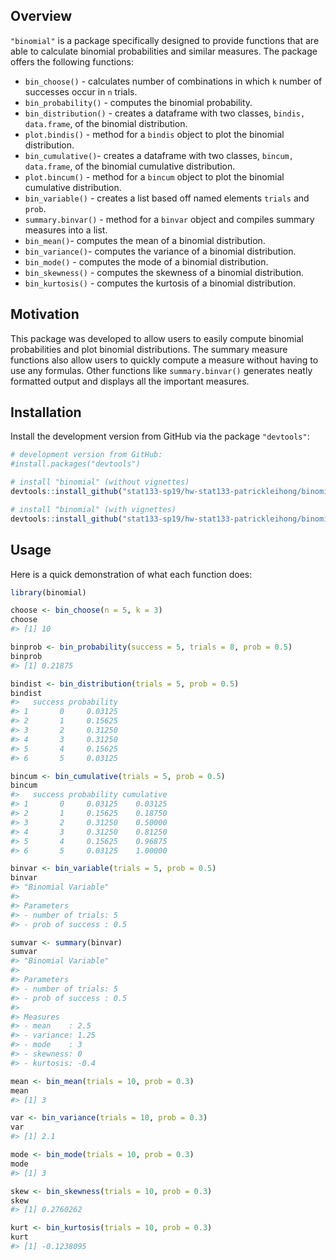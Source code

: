 
Overview
--------

`"binomial"` is a package specifically designed to provide functions that are able to calculate binomial probabilities and similar measures. The package offers the following functions:

-   `bin_choose()` - calculates number of combinations in which `k` number of successes occur in `n` trials.
-   `bin_probability()` - computes the binomial probability.
-   `bin_distribution()` - creates a dataframe with two classes, `bindis, data.frame`, of the binomial distribution.
-   `plot.bindis()` - method for a `bindis` object to plot the binomial distribution.
-   `bin_cumulative()`- creates a dataframe with two classes, `bincum, data.frame`, of the binomial cumulative distribution.
-   `plot.bincum()` - method for a `bincum` object to plot the binomial cumulative distribution.
-   `bin_variable()` - creates a list based off named elements `trials` and `prob`.
-   `summary.binvar()` - method for a `binvar` object and compiles summary measures into a list.
-   `bin_mean()`- computes the mean of a binomial distribution.
-   `bin_variance()`- computes the variance of a binomial distribution.
-   `bin_mode()` - computes the mode of a binomial distribution.
-   `bin_skewness()` - computes the skewness of a binomial distribution.
-   `bin_kurtosis()` - computes the kurtosis of a binomial distribution.

Motivation
----------

This package was developed to allow users to easily compute binomial probabilities and plot binomial distributions. The summary measure functions also allow users to quickly compute a measure without having to use any formulas. Other functions like `summary.binvar()` generates neatly formatted output and displays all the important measures.

Installation
------------

Install the development version from GitHub via the package `"devtools"`:

``` r
# development version from GitHub:
#install.packages("devtools") 

# install "binomial" (without vignettes)
devtools::install_github("stat133-sp19/hw-stat133-patrickleihong/binomial/")

# install "binomial" (with vignettes)
devtools::install_github("stat133-sp19/hw-stat133-patrickleihong/binomial/", build_vignettes = TRUE)
```

Usage
-----

Here is a quick demonstration of what each function does:

``` r
library(binomial)

choose <- bin_choose(n = 5, k = 3)
choose
#> [1] 10

binprob <- bin_probability(success = 5, trials = 8, prob = 0.5)
binprob
#> [1] 0.21875

bindist <- bin_distribution(trials = 5, prob = 0.5)
bindist 
#>   success probability
#> 1       0     0.03125
#> 2       1     0.15625
#> 3       2     0.31250
#> 4       3     0.31250
#> 5       4     0.15625
#> 6       5     0.03125

bincum <- bin_cumulative(trials = 5, prob = 0.5)
bincum
#>   success probability cumulative
#> 1       0     0.03125    0.03125
#> 2       1     0.15625    0.18750
#> 3       2     0.31250    0.50000
#> 4       3     0.31250    0.81250
#> 5       4     0.15625    0.96875
#> 6       5     0.03125    1.00000

binvar <- bin_variable(trials = 5, prob = 0.5)
binvar
#> "Binomial Variable"
#> 
#> Parameters 
#> - number of trials: 5 
#> - prob of success : 0.5

sumvar <- summary(binvar)
sumvar
#> "Binomial Variable"
#> 
#> Parameters 
#> - number of trials: 5 
#> - prob of success : 0.5 
#> 
#> Measures 
#> - mean    : 2.5 
#> - variance: 1.25 
#> - mode    : 3 
#> - skewness: 0 
#> - kurtosis: -0.4

mean <- bin_mean(trials = 10, prob = 0.3)
mean
#> [1] 3

var <- bin_variance(trials = 10, prob = 0.3)
var
#> [1] 2.1

mode <- bin_mode(trials = 10, prob = 0.3)
mode
#> [1] 3

skew <- bin_skewness(trials = 10, prob = 0.3)
skew
#> [1] 0.2760262

kurt <- bin_kurtosis(trials = 10, prob = 0.3)
kurt
#> [1] -0.1238095
```
